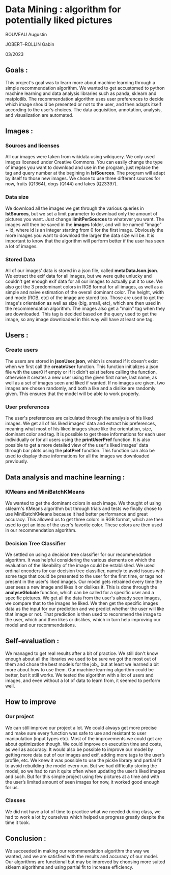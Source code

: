 

# Data Mining : algorithm for potentially liked pictures

BOUVEAU Augustin

JOBERT–ROLLIN Gabin

03/2023


## Goals :

This project's goal was to learn more about machine learning through a simple recommendation algorithm. We wanted  to get accustomed to python machine learning and data analysis libraries such as panda, sklearn and matplotlib. The recommendation algorithm uses user preferences to decide which image should be presented or not to the user, and then adapts itself according to the user’s choices. The data acquisition, annotation, analysis, and visualization are automated.


## Images :


### Sources and licenses

All our images were taken from wikidata using wikiquery. We only used images licensed under Creative Commons. You can easily change the type of images you want to download and use in the program, just replace the tag and query number at the begining in **lstSources**. The program will adapt by itself to those new images. We chose to use three different sources for now, fruits (Q1364), dogs (Q144) and lakes (Q23397). 

### Data size

We download all the images we get through the various queries in **lstSources**, but we set a limit parameter to download only the amount of pictures you want. Just change **limitPerSources** to whatever you want. The images will then be saved in the **images** folder, and will be named "image" + id, where id is an integer starting from 0 for the first image. Obviously the more images you want to download the larger the data size will be. It is important to know that the algorithm will perform better if the user has seen a lot of images.

### Stored Data

All of our images' data is stored in a json file, called **metaDataJson.json**. We extract the exif data for all images, but we were quite unlucky and couldn't get enough exif data for all our images to actually put it to use. We also got the 3 predominant colors in RGB format for all images, as well as a simple and naive estimation of the overall dominant color. The height, width and mode (RGB, etc) of the image are stored too. Those are used to get the image's orientation as well as size (big, small, etc), which are then used in the recommendation algorithm. The images also get a "main" tag when they are downloaded. This tag is decided based on the query used to get the image, so any image downloaded in this way will have at least one tag.


## Users :


### Create users

The users are stored in **jsonUser.json**, which is created if it doesn't exist when we first call the **createUser** function. This function initializes a json file with the user0 if empty or if it didn't exist before calling the function, otherwise it creates a new user using the given first name, last name, as well as a set of images seen and liked if wanted. If no images are given, two images are chosen randomly, and both a like and a dislike are randomly given. This ensures that the model will be able to work properly.

### User preferences

The user's preferences are calculated through the analysis of his liked images. We get all of his liked images' data and extract his preferences, meaning what most of his liked images share like the orientation, size, dominant color and tag. It is possible to get these informations for each user individually or for all users using the **printUserPref** function. It is also possible to get a more detailed view of the user's liked images' data through bar plots using the **plotPref** function. This function can also be used to display these informations for all the images we downloaded previously.


## Data analysis and machine learning :


### KMeans and MiniBatchKMeans

We wanted to get the dominant colors in each image. We thought of using sklearn's KMeans algorithm but through trials and tests we finally chose to use MiniBatchKMeans because it had better performance and great accuracy. This allowed us to get three colors in RGB format, which are then used to get an idea of the user's favorite color. These colors are then used in our recommendation algorithm.

### Decision Tree Classifier

We settled on using a decision tree classifier for our recommendation algorithm. It was helpful considering the various elements on which the evaluation of the likeability of the image could be established. We used ordinal encoders for our decision tree classifier, namely to avoid issues with some tags that could be presented to the user for the first time, or tags not present in the user's liked images. Our model gets retrained every time the user sees a new image and likes it or dislikes it. This is done through the **analyseGlobale** function, which can be called for a specific user and a specific pictures. We get all the data from the user's already seen images, we compare that to the images he liked. We then get the specific images data as the input for our prediction and we predict whether the user will like that image or not. That prediction is then used to recommend the image to the user, which and then likes or dislikes, which in turn help improving our model and our recommendations.


## Self-evaluation :


We managed to get real results after a bit of practice. We still don't know enough about all the libraries we used to be sure we got the most out of them and chose the best models for the job,, but at least we learned a bit more about how to use them. Our machine learning algorithm could be better, but it still works. We tested the algorithm with a lot of users and images, and even without  a lot of data to learn from, it seemed to perform well.


## How to improve 


### Our project

We can still improve our project a lot. We could always get more precise and make sure every function was safe to use and resistant to user manipulation (input types etc). Most of the improvements we could get are about optimization though. We could improve on execution time and costs, as well as accuracy. It would also be possible to improve our model by getting more data out of our images and exif, adding more tags to the user’s profile, etc. We knew it was possible to use the pickle library and partial fit to avoid rebuilding the model every run. But we had difficulty storing the model, so we had to run it quite often when updating the user’s liked images and such. But for this simple project using few pictures at a time and with the user’s limited amount of seen images for now, it worked good enough for us.

### Classes

We did not have a lot of time to practice what we needed during class, we had to work a lot by ourselves which helped us progress greatly despite the time it took. 


## Conclusion :


We succeeded in making our recommendation algorithm the way we wanted, and we are satisfied with the results and accuracy of our model. Our algorithms are functional but may be improved by choosing more suited sklearn algorithms and using partial fit to increase efficiency.
